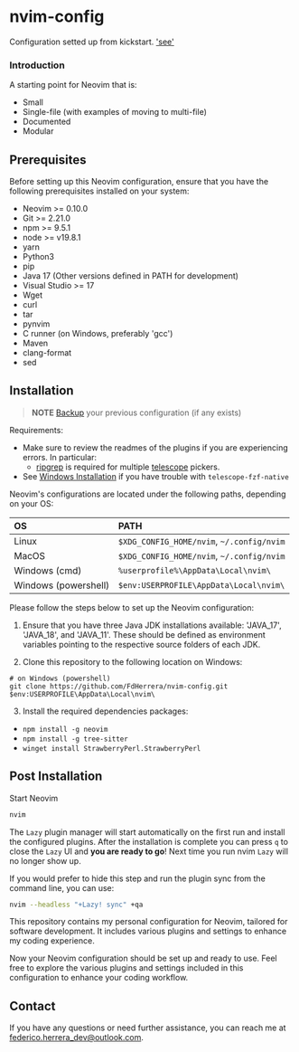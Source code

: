 # nvim-config

Configuration setted up from kickstart. ['see'](https://github.com/nvim-lua/kickstart.nvim)

### Introduction

A starting point for Neovim that is:

* Small
* Single-file (with examples of moving to multi-file)
* Documented
* Modular

## Prerequisites

Before setting up this Neovim configuration, ensure that you have the following prerequisites installed on your system:

- Neovim >= 0.10.0
- Git >= 2.21.0
- npm >= 9.5.1
- node >= v19.8.1
- yarn
- Python3
- pip
- Java 17 (Other versions defined in PATH for development)
- Visual Studio >= 17
- Wget
- curl
- tar
- pynvim
- C runner (on Windows, preferably 'gcc')
- Maven
- clang-format
- sed


## Installation

> **NOTE** 
> [Backup](#FAQ) your previous configuration (if any exists)

Requirements:
* Make sure to review the readmes of the plugins if you are experiencing errors. In particular:
  * [ripgrep](https://github.com/BurntSushi/ripgrep#installation) is required for multiple [telescope](https://github.com/nvim-telescope/telescope.nvim#suggested-dependencies) pickers.
* See [Windows Installation](#Windows-Installation) if you have trouble with `telescope-fzf-native`

Neovim's configurations are located under the following paths, depending on your OS:

| OS | PATH |
| :- | :--- |
| Linux | `$XDG_CONFIG_HOME/nvim`, `~/.config/nvim` |
| MacOS | `$XDG_CONFIG_HOME/nvim`, `~/.config/nvim` |
| Windows (cmd)| `%userprofile%\AppData\Local\nvim\` |
| Windows (powershell)| `$env:USERPROFILE\AppData\Local\nvim\` |

Please follow the steps below to set up the Neovim configuration:

1. Ensure that you have three Java JDK installations available: 'JAVA_17', 'JAVA_18', and 'JAVA_11'. These should be defined as environment variables pointing to the respective source folders of each JDK.

2. Clone this repository to the following location on Windows: 
```
# on Windows (powershell)
git clone https://github.com/FdHerrera/nvim-config.git $env:USERPROFILE\AppData\Local\nvim\ 

```
3. Install the required dependencies packages:
- `npm install -g neovim`
- `npm install -g tree-sitter`
- `winget install StrawberryPerl.StrawberryPerl`

## Post Installation

Start Neovim

```sh
nvim
```

The `Lazy` plugin manager will start automatically on the first run and install the configured plugins. After the installation is complete you can press `q` to close the `Lazy` UI and **you are ready to go**! Next time you run nvim `Lazy` will no longer show up.

If you would prefer to hide this step and run the plugin sync from the command line, you can use:

```sh
nvim --headless "+Lazy! sync" +qa
```

This repository contains my personal configuration for Neovim, tailored for software development. It includes various plugins and settings to enhance my coding experience.


Now your Neovim configuration should be set up and ready to use. Feel free to explore the various plugins and settings included in this configuration to enhance your coding workflow.

## Contact

If you have any questions or need further assistance, you can reach me at [federico.herrera_dev@outlook.com](mailto:federico.herrera_dev@outlook.com).
